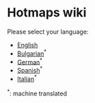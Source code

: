 # Hotmaps wiki
Please select your language:


*    [English](../en/Home)
*    [Bulgarian](../bg/Home)<sup>\*</sup>
*    [German](../de/Home)<sup>\*</sup>
*    [Spanish](../es/Home)<sup>\*</sup>
*    [Italian](../it/Home)<sup>\*</sup>

<sup>\*</sup>: machine translated
